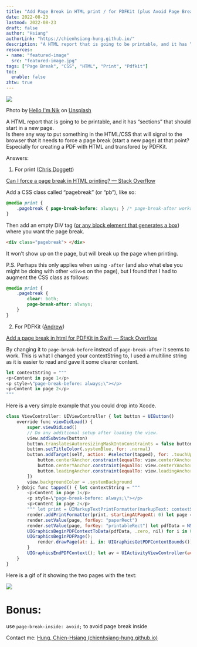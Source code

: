 ```yaml
---
title: "Add Page Break in HTML print / for PDFKit (plus Avoid Page Break Inside)"
date: 2022-08-23
lastmod: 2022-08-23
draft: false
author: "Hsiang"
authorLink: "https://chienhsiang-hung.github.io/"
description: "A HTML report that is going to be printable, and it has “sections” that should start in a new page.\nIs there any way to put something in…"
resources:
- name: "featured-image"
  src: "featured-image.jpg"
tags: ["Page Break", "CSS", "HTML", "Print", "Pdfkit"]
toc:
  enable: false
zhtw: true
---
```

![](https://miro.medium.com/max/1400/0*yfgGaIVglDR0FT--)

Photo by  [Hello I'm Nik](https://unsplash.com/@helloimnik?utm_source=medium&utm_medium=referral)  on  [Unsplash](https://unsplash.com/?utm_source=medium&utm_medium=referral)

A HTML report that is going to be printable, and it has “sections” that should start in a new page.  
Is there any way to put something in the HTML/CSS that will signal to the browser that it needs to force a page break (start a new page) at that point? Especially for creating a PDF with HTML and transfored by PDFKit.

Answers:

1.  For print ([Chris Doggett](https://stackoverflow.com/users/64203/chris-doggett))

[Can I force a page break in HTML printing? — Stack Overflow](https://stackoverflow.com/questions/1664049/can-i-force-a-page-break-in-html-printing)

Add a CSS class called “pagebreak” (or “pb”), like so:
```css
@media print {  
    .pagebreak { page-break-before: always; } /* page-break-after works, as well */  
}
```
Then add an empty DIV tag ([or any block element that generates a box](https://developer.mozilla.org/en-US/docs/Web/CSS/page-break-after)) where you want the page break.
```html
<div class="pagebreak"> </div>
```
It won’t show up on the page, but will break up the page when printing.

P.S. Perhaps this only applies when using  `-after`  (and also what else you might be doing with other  `<div>`s on the page), but I found that I had to augment the CSS class as follows:
```css
@media print {  
    .pagebreak {  
        clear: both;  
        page-break-after: always;  
    }  
}
```
2. For PDFKit ([Andrew](https://stackoverflow.com/users/5508175/andrew))

[Add a page break in html for PDFKit in Swift — Stack Overflow](https://stackoverflow.com/questions/66222073/add-a-page-break-in-html-for-pdfkit-in-swift)

By changing it to  `page-break-before`  instead of  `page-break-after`  it seems to work. This is what I changed your contextString to, I used a multiline string as it is easier to read and gave it some clearer content.
```javascript
let contextString = """  
<p>Content in page 1</p>  
<p style=\"page-break-before: always;\"></p>  
<p>Content in page 2</p>  
"""
```
Here is a very simple example that you could drop into Xcode.
```javascript
class ViewController: UIViewController { let button = UIButton()  
    override func viewDidLoad() {  
        super.viewDidLoad()  
        // Do any additional setup after loading the view.  
        view.addSubview(button)  
        button.translatesAutoresizingMaskIntoConstraints = false button.setTitle("Print", for: .normal)  
        button.setTitleColor(.systemBlue, for: .normal)  
        button.addTarget(self, action: #selector(tapped), for: .touchUpInside) NSLayoutConstraint.activate([  
            button.centerXAnchor.constraint(equalTo: view.centerXAnchor),  
            button.centerYAnchor.constraint(equalTo: view.centerYAnchor),  
            button.leadingAnchor.constraint(equalTo: view.leadingAnchor, constant: 20),  
        ])  
        view.backgroundColor = .systemBackground  
    } @objc func tapped() { let contextString = """  
        <p>Content in page 1</p>  
        <p style=\"page-break-before: always;\"></p>  
        <p>Content in page 2</p>  
        """ let print = UIMarkupTextPrintFormatter(markupText: contextString) let render = UIPrintPageRenderer()  
        render.addPrintFormatter(print, startingAtPageAt: 0) let page = CGRect(x: 0, y: 0, width: 595.2, height: 841.8) // A4, 72 dpi  
        render.setValue(page, forKey: "paperRect")  
        render.setValue(page, forKey: "printableRect") let pdfData = NSMutableData()  
        UIGraphicsBeginPDFContextToData(pdfData, .zero, nil) for i in 0..<render.numberOfPages {  
        UIGraphicsBeginPDFPage();  
            render.drawPage(at: i, in: UIGraphicsGetPDFContextBounds())  
        }  
        UIGraphicsEndPDFContext(); let av = UIActivityViewController(activityItems: [pdfData], applicationActivities: nil) self.present(av, animated: true, completion: nil)  
    }  
}
```
Here is a gif of it showing the two pages with the text:

![](https://miro.medium.com/max/648/0*NFlgUUM_n5tEEUp9.gif)

# Bonus:

use  `page-break-inside: avoid;`  to avoid page break inside

Contact me:  [Hung, Chien-Hsiang (chienhsiang-hung.github.io)](https://chienhsiang-hung.github.io/)